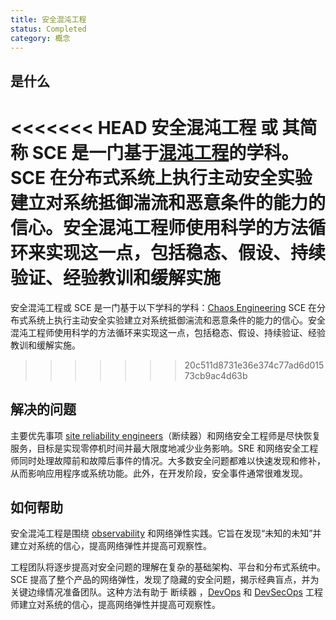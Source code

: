 ```yaml
---
title: 安全混沌工程
status: Completed
category: 概念
---
```


## 是什么

<<<<<<< HEAD
安全混沌工程 或 其简称 SCE 是一门基于[混沌工程](/zh-cn/chaos_engineering/)的学科。SCE 在分布式系统上执行主动安全实验建立对系统抵御湍流和恶意条件的能力的信心。安全混沌工程师使用科学的方法循环来实现这一点，包括稳态、假设、持续验证、经验教训和缓解实施
=======
安全混沌工程或 SCE 是一门基于以下学科的学科：[Chaos Engineering](/zh-cn/chaos_engineering/) SCE 在分布式系统上执行主动安全实验建立对系统抵御湍流和恶意条件的能力的信心。安全混沌工程师使用科学的方法循环来实现这一点，包括稳态、假设、持续验证、经验教训和缓解实施。
>>>>>>> 20c511d8731e36e374c77ad6d01573cb9ac4d63b

## 解决的问题

主要优先事项 [site reliability engineers](/zh-cn/site-reliability-engineering/)（断续器）和网络安全工程师是尽快恢复服务，目标是实现零停机时间并最大限度地减少业务影响。SRE 和网络安全工程师同时处理故障前和故障后事件的情况。大多数安全问题都难以快速发现和修补，从而影响应用程序或系统功能。此外，在开发阶段，安全事件通常很难发现。


## 如何帮助

安全混沌工程是围绕 [observability](/zh-cn/observability/) 和网络弹性实践。它旨在发现“未知的未知”并建立对系统的信心，提高网络弹性并提高可观察性。


工程团队将逐步提高对安全问题的理解在复杂的基础架构、平台和分布式系统中。SCE 提高了整个产品的网络弹性，发现了隐藏的安全问题，揭示经典盲点，并为关键边缘情况准备团队。这种方法有助于 断续器 ，[DevOps](/zh-cn/devops/) 和 [DevSecOps](/zh-cn/devsecops/) 工程师建立对系统的信心，提高网络弹性并提高可观察性。
